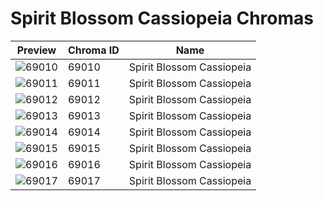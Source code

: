 # Spirit Blossom Cassiopeia Chromas

| Preview | Chroma ID | Name |
|---------|-----------|------|
| ![69010](https://raw.communitydragon.org/latest/plugins/rcp-be-lol-game-data/global/default/v1/champion-chroma-images/69/69010.png) | 69010 | Spirit Blossom Cassiopeia |
| ![69011](https://raw.communitydragon.org/latest/plugins/rcp-be-lol-game-data/global/default/v1/champion-chroma-images/69/69011.png) | 69011 | Spirit Blossom Cassiopeia |
| ![69012](https://raw.communitydragon.org/latest/plugins/rcp-be-lol-game-data/global/default/v1/champion-chroma-images/69/69012.png) | 69012 | Spirit Blossom Cassiopeia |
| ![69013](https://raw.communitydragon.org/latest/plugins/rcp-be-lol-game-data/global/default/v1/champion-chroma-images/69/69013.png) | 69013 | Spirit Blossom Cassiopeia |
| ![69014](https://raw.communitydragon.org/latest/plugins/rcp-be-lol-game-data/global/default/v1/champion-chroma-images/69/69014.png) | 69014 | Spirit Blossom Cassiopeia |
| ![69015](https://raw.communitydragon.org/latest/plugins/rcp-be-lol-game-data/global/default/v1/champion-chroma-images/69/69015.png) | 69015 | Spirit Blossom Cassiopeia |
| ![69016](https://raw.communitydragon.org/latest/plugins/rcp-be-lol-game-data/global/default/v1/champion-chroma-images/69/69016.png) | 69016 | Spirit Blossom Cassiopeia |
| ![69017](https://raw.communitydragon.org/latest/plugins/rcp-be-lol-game-data/global/default/v1/champion-chroma-images/69/69017.png) | 69017 | Spirit Blossom Cassiopeia |